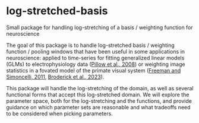 # log-stretched-basis

Small package for handling log-stretching of a basis / weighting function for neuroscience

The goal of this package is to handle log-stretched basis / weighting function /
pooling windows that have been useful in some applications in neuroscience:
applied to time-series for fitting generalized linear models (GLMs) to
electrophysiology data ([Pillow et al.,
2008](https://www.nature.com/articles/nature07140)) or weighting image
statistics in a fovated model of the primate visual system ([Freeman and
Simoncelli, 2011](https://www.nature.com/articles/nn.2889), [Broderick et al.,
2023](https://elifesciences.org/reviewed-preprints/90554v1)).

This package will handle the log-stretching of the domain, as well as several
functional forms that accept this log-stretched domain. We will explore the
parameter space, both for the log-stretching and the functions, and provide
guidance on which parameter sets are reasonable and what tradeoffs need to be
considered when picking parameters.
